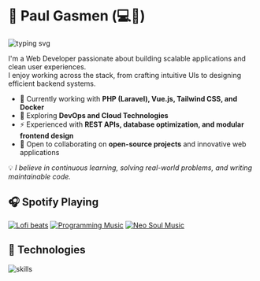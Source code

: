# 👋 Paul Gasmen (💻💖)

![typing svg](https://readme-typing-svg.demolab.com?font=Roboto&size=30&pause=1000&color=7B3FE4&width=435&lines=Self-taught+Software+Engineer;Contributor;Open-Source+Advocate;)

I'm a Web Developer passionate about building scalable applications and clean user experiences.  
I enjoy working across the stack, from crafting intuitive UIs to designing efficient backend systems.

- 🔭 Currently working with **PHP (Laravel), Vue.js, Tailwind CSS, and Docker**  
- 🌱 Exploring **DevOps and Cloud Technologies**  
- ⚡ Experienced with **REST APIs, database optimization, and modular frontend design**  
- 👯 Open to collaborating on **open-source projects** and innovative web applications

💡 *I believe in continuous learning, solving real-world problems, and writing maintainable code.*

## 🎧 Spotify Playing

[![Lofi beats](https://img.shields.io/badge/Lofi%20Beats-%231DB954.svg?&style=flat-square&logo=spotify&logoColor=white)](https://open.spotify.com/playlist/37i9dQZF1DWWQRwui0ExPn?si=4ec0b80f1fde4cf9) [![Programming Music](https://img.shields.io/badge/Programming%20Music-%231DB954.svg?&style=flat-square&logo=spotify&logoColor=white)](https://open.spotify.com/playlist/1FWq5Cu05LmtSHgFEXRnZO?si=FozGJF9nRXq2wTv_JpN2wQ) [![Neo Soul Music](https://img.shields.io/badge/Neo%20Soul%20Music-%231DB954.svg?&style=flat-square&logo=spotify&logoColor=white)](https://open.spotify.com/playlist/0r5ojPhjqGVq21oQR13UJy?si=cc6ddc2b3d5e429e) 

## 🔧 Technologies

![skills](https://skillicons.dev/icons?i=html,css,sass,js,ts,php,wordpress,nodejs,vue,react,mongodb,mysql,py,vim,docker,kubernetes,md,git,figma,bash,cloudflare,jquery,nginx,vscode&theme=light)

